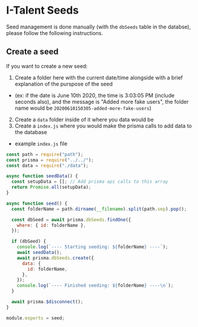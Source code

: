 # I-Talent Seeds

Seed management is done manually (with the `dbSeeds` table in the databse), please follow the following instructions.

## Create a seed

If you want to create a new seed:

1.  Create a folder here with the current date/time alongside with a brief explanation of the purspose of the seed

- (ex: if the date is June 10th 2020, the time is 3:03:05 PM (include seconds also), and the message is "Added more fake users", the folder name would be `20200610150305-added-more-fake-users`)

2. Create a `data` folder inside of it where you data would be
3. Create a `index.js` where you would make the prisma calls to add data to the database

- example `index.js` file

```js
const path = require("path");
const prisma = require("../../");
const data = require("./data");

async function seedData() {
  const setupData = []; // Add prisma api calls to this array
  return Promise.all(setupData);
}

async function seed() {
  const folderName = path.dirname(__filename).split(path.sep).pop();

  const dbSeed = await prisma.dbSeeds.findOne({
    where: { id: folderName },
  });

  if (dbSeed) {
    console.log(`---- Starting seeding: ${folderName} ----`);
    await seedData();
    await prisma.dbSeeds.create({
      data: {
        id: folderName,
      },
    });
    console.log(`---- Finished seeding: ${folderName} ----\n`);
  }

  await prisma.$disconnect();
}

module.exports = seed;
```
